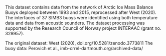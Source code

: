 This dataset contains data from the network of Arctic Ice Mass Balance Buoys deployed between 1993 and 2015, reprocessed after West (2020).
The interfaces of 37 SIMB3 buoys were identified using both temperature data and data from acoustic sounders.
The dataset processing was supported by the Research Council of Norway project INTERAAC (grant no. 328957).

The original dataset: West (2020), doi.org/10.5281/zenodo.3773811
The buoy data: Perovich et al., imb-crrel-dartmouth.org/archived-data/
